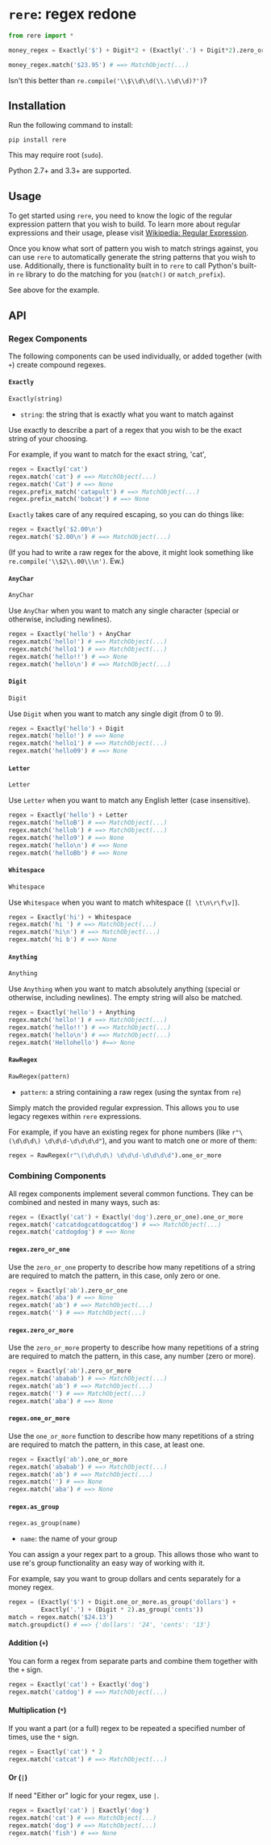 # `rere`: regex redone

```python
from rere import *

money_regex = Exactly('$') + Digit*2 + (Exactly('.') + Digit*2).zero_or_one

money_regex.match('$23.95') # ==> MatchObject(...)
```

Isn't this better than `re.compile('\\$\\d\\d(\\.\\d\\d)?')`?

## Installation

Run the following command to install:

    pip install rere

This may require root (`sudo`).

Python 2.7+ and 3.3+ are supported.

## Usage

To get started using `rere`, you need to know the logic of the regular
expression pattern that you wish to build. To learn more about regular
expressions and their usage, please visit [Wikipedia: Regular
Expression](http://en.wikipedia.org/wiki/Regular_expression).

Once you know what sort of pattern you wish to match strings against, you can
use `rere` to automatically generate the string patterns that you wish to use.
Additionally, there is functionality built in to `rere` to call Python's
built-in `re` library to do the matching for you (`match()` or
`match_prefix`).

See above for the example.

## API

### Regex Components

The following components can be used individually, or added together (with `+`)
create compound regexes.

#### `Exactly`

```python
Exactly(string)
```

-   `string`: the string that is exactly what you want to match against

Use exactly to describe a part of a regex that you wish to be the exact
string of your choosing.

For example, if you want to match for the exact string, 'cat',

```python
regex = Exactly('cat')
regex.match('cat') # ==> MatchObject(...)
regex.match('Cat') # ==> None
regex.prefix_match('catapult') # ==> MatchObject(...)
regex.prefix_match('bobcat') # ==> None
```

`Exactly` takes care of any required escaping, so you can do things like:

```python
regex = Exactly('$2.00\n')
regex.match('$2.00\n') # ==> MatchObject(...)
````

(If you had to write a raw regex for the above, it might look something
like `re.compile('\\$2\\.00\\\n')`. Ew.)

#### `AnyChar`

```python
AnyChar
```

Use `AnyChar` when you want to match any single character (special or
otherwise, including newlines).

```python
regex = Exactly('hello') + AnyChar
regex.match('hello!') # ==> MatchObject(...)
regex.match('hello1') # ==> MatchObject(...)
regex.match('hello!!') # ==> None
regex.match('hello\n') # ==> MatchObject(...)
```

#### `Digit`

```python
Digit
```

Use `Digit` when you want to match any single digit (from 0 to 9).

```python
regex = Exactly('hello') + Digit
regex.match('hello!') # ==> None
regex.match('hello1') # ==> MatchObject(...)
regex.match('hello09') # ==> None
```

#### `Letter`

```python
Letter
```

Use `Letter` when you want to match any English letter (case insensitive).

```python
regex = Exactly('hello') + Letter
regex.match('helloB') # ==> MatchObject(...)
regex.match('hellob') # ==> MatchObject(...)
regex.match('hello9') # ==> None
regex.match('hello\n') # ==> None
regex.match('helloBb') # ==> None
```
#### `Whitespace`

```python
Whitespace
```

Use `Whitespace` when you want to match whitespace (`[ \t\n\r\f\v]`).

```python
regex = Exactly('hi') + Whitespace
regex.match('hi ') # ==> MatchObject(...)
regex.match('hi\n') # ==> MatchObject(...)
regex.match('hi b') # ==> None
```

#### `Anything`

```python
Anything
```

Use `Anything` when you want to match absolutely anything (special or
otherwise, including newlines). The empty string will also be matched.

```python
regex = Exactly('hello') + Anything
regex.match('hello!') # ==> MatchObject(...)
regex.match('hello!!') # ==> MatchObject(...)
regex.match('hello\n') # ==> MatchObject(...)
regex.match('Hellohello') #==> None
```

#### `RawRegex`

```python
RawRegex(pattern)
```

-   `pattern`: a string containing a raw regex (using the syntax from `re`)

Simply match the provided regular expression. This allows you to use legacy
regexes within `rere` expressions.

For example, if you have an existing regex for phone numbers (like
`r"\(\d\d\d\) \d\d\d-\d\d\d\d"`), and you want to match one or more of
them:

```python
regex = RawRegex(r"\(\d\d\d\) \d\d\d-\d\d\d\d").one_or_more
```

### Combining Components

All regex components implement several common functions. They can be combined
and nested in many ways, such as:

```python
regex = (Exactly('cat') + Exactly('dog').zero_or_one).one_or_more
regex.match('catcatdogcatdogcatdog') # ==> MatchObject(...)
regex.match('catdogdog') # ==> None
```

#### `regex.zero_or_one`

Use the `zero_or_one` property to describe how many repetitions of a string are
required to match the pattern, in this case, only zero or one.

```python
regex = Exactly('ab').zero_or_one
regex.match('aba') # ==> None
regex.match('ab') # ==> MatchObject(...)
regex.match('') # ==> MatchObject(...)
```

#### `regex.zero_or_more`

Use the `zero_or_more` property to describe how many repetitions of a string are
required to match the pattern, in this case, any number (zero or more).

```python
regex = Exactly('ab').zero_or_more
regex.match('ababab') # ==> MatchObject(...)
regex.match('ab') # ==> MatchObject(...)
regex.match('') # ==> MatchObject(...)
regex.match('aba') # ==> None
```

#### `regex.one_or_more`

Use the `one_or_more` function to describe how many repetitions of a string are
required to match the pattern, in this case, at least one.

```python
regex = Exactly('ab').one_or_more
regex.match('ababab') # ==> MatchObject(...)
regex.match('ab') # ==> MatchObject(...)
regex.match('') # ==> None
regex.match('aba') # ==> None
```

#### `regex.as_group`

```python
regex.as_group(name)
```

-   `name`: the name of your group

You can assign a your regex part to a group. This allows those who want to
use re's group functionality an easy way of working with it.

For example, say you want to group dollars and cents separately for a money
regex.

```python
regex = (Exactly('$') + Digit.one_or_more.as_group('dollars') +
         Exactly('.') + (Digit * 2).as_group('cents'))
match = regex.match('$24.13')
match.groupdict() # ==> {'dollars': '24', 'cents': '13'}
```

#### Addition (`+`)

You can form a regex from separate parts and combine them together with the
`+` sign.

```python
regex = Exactly('cat') + Exactly('dog')
regex.match('catdog') # ==> MatchObject(...)
```

#### Multiplication (`*`)

If you want a part (or a full) regex to be repeated a specified number of times,
use the `*` sign.

```python
regex = Exactly('cat') * 2
regex.match('catcat') # ==> MatchObject(...)
```

#### Or (`|`)

If need "Either or" logic for your regex, use `|`.

```python
regex = Exactly('cat') | Exactly('dog')
regex.match('cat') # ==> MatchObject(...)
regex.match('dog') # ==> MatchObject(...)
regex.match('fish') # ==> None
```
